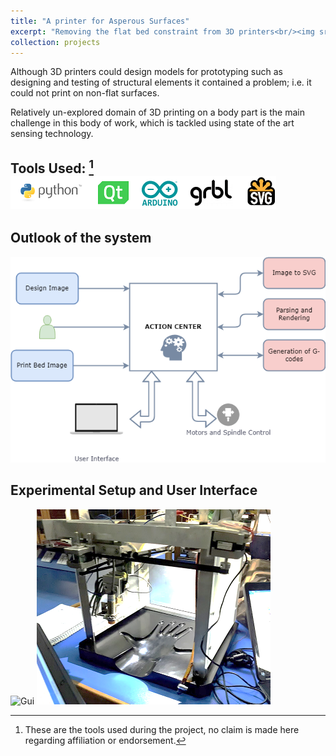 ```yaml
---
title: "A printer for Asperous Surfaces"
excerpt: "Removing the flat bed constraint from 3D printers<br/><img src='/images/printer-tech-stack.png'>"
collection: projects
---
```

Although 3D printers could design models for prototyping such as designing and testing of structural elements it contained a problem; i.e. it could not print on non-flat surfaces. 

Relatively un-explored domain of 3D printing on a body part is the main challenge in this body of work, which is tackled using state of the art sensing technology.


## Tools Used:  [^1] ![alt text](/images/printer-tech-stack.png)


## Outlook of the system
![alt text](/images/endtoend.png)


## Experimental Setup and User Interface
![Gui](https:/images/gui.jpg) ![ExpSetup](/images/ExpSetup.png)




[^1]: These are the tools used during the project, no claim is made here regarding affiliation or endorsement.



